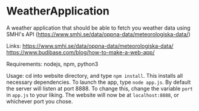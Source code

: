 # WeatherApplication

A weather application that should be able to fetch you weather data using SMHI's API (https://www.smhi.se/data/oppna-data/meteorologiska-data/)

Links:
https://www.smhi.se/data/oppna-data/meteorologiska-data/
https://www.budibase.com/blog/how-to-make-a-web-app/

Requirements:
nodejs, npm, python3

Usage:
cd into website directory, and type `npm install`. This installs all necessary dependencies. To launch the app, type `node app.js`. By default the server will listen at port 8888. To change this, change the variable `port` in `app.js` to your liking. The website will now be at `localhost:8888`, or whichever port you chose.
